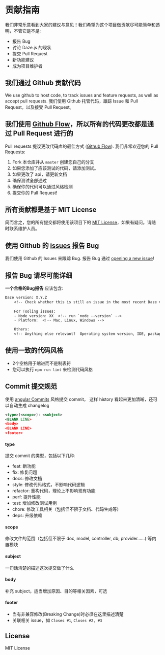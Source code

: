 # 贡献指南

我们非常乐意看到大家的建议与意见！我们希望为这个项目做贡献尽可能简单和透明，不管它是不是:

- 报告 Bug
- 讨论 Daze.js 的现状
- 提交 Pull Request
- 新功能建议
- 成为项目维护者

## 我们通过 Github 贡献代码
We use github to host code, to track issues and feature requests, as well as accept pull requests.
我们使用 Github 托管代码，跟踪 Issue 和 Pull Request，以及接受 Pull Request。

## 我们使用 [Github Flow](https://guides.github.com/introduction/flow/index.html)，所以所有的代码更改都是通过 Pull Request 进行的

Pull requests 提议更改代码库的最佳方式 ([Github Flow](https://guides.github.com/introduction/flow/index.html)). 我们非常欢迎您的 Pull Requests:

1. Fork 本仓库并从 `master` 创建您自己的分支
2. 如果您添加了应该测试的代码，请添加测试。
3. 如果更改了 api，请更新文档
4. 确保测试全部通过
5. 确保你的代码可以通过风格检测
6. 提交你的 Pull Request!

## 所有贡献都是基于 MIT License

简而言之，您的所有提交都将使用该项目下的 [MIT License](http://choosealicense.com/licenses/mit/)，如果有疑问，请随时联系维护人员。

## 使用 Github 的 [issues](https://github.com/dazejs/daze/issues) 报告 Bug
我们使用 Github 的 Issues 来跟踪 Bug. 报告 Bug 通过 [opening a new issue]()!

## 报告 Bug 请尽可能详细

**一个合格的Bug报告** 应该包含:

```txt
Daze version: X.Y.Z
    <!-- Check whether this is still an issue in the most recent Daze version -->
    
    For Tooling issues:
    - Node version: XX  <!-- run `node --version` -->
    - Platform:  <!-- Mac, Linux, Windows -->

    Others:
    <!-- Anything else relevant?  Operating system version, IDE, package manager, ... -->
```

## 使用一致的代码风格

* 2个空格用于缩进而不是制表符
* 您可以执行 `npm run lint` 来检测代码风格

## Commit 提交规范

使用 [angular Commits](https://github.com/angular/angular/blob/22b96b9/CONTRIBUTING.md#-commit-message-guidelines) 风格提交 commit， 这样 history 看起来更加清晰，还可以自动生成 changelog


```xml
<type>(<scope>): <subject>
<BLANK LINE>
<body>
<BLANK LINE>
<footer>
```

#### type

提交 commit 的类型，包括以下几种:

- feat: 新功能
- fix: 修复问题
- docs: 修改文档
- style: 修改代码格式，不影响代码逻辑
- refactor: 重构代码，理论上不影响现有功能
- perf: 提升性能
- test: 增加修改测试用例
- chore: 修改工具相关（包括但不限于文档、代码生成等）
- deps: 升级依赖

#### scope

修改文件的范围（包括但不限于 doc, model, controller, db, provider......) 等内置模块

#### subject

一句话清楚的描述这次提交做了什么

#### body

补充 subject，适当增加原因、目的等相关因素，可选

#### footer

- 当有非兼容修改(Breaking Change)时必须在这里描述清楚
- 关联相关 issue，如 `Closes #1`, `Closes #2, #3`

## License
MIT License

